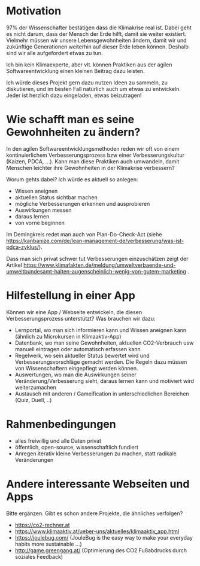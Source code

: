 # Motivation

97% der Wissenschafter bestätigen dass die Klimakrise real ist. Dabei geht es nicht darum, dass der Mensch  der Erde hilft, damit sie weiter existiert. Vielmehr müssen wir unsere Lebensgewohnheiten ändern, damit wir und zukünftige Generationen weiterhin auf dieser Erde leben können. Deshalb sind wir alle aufgefordert etwas zu tun.

Ich bin kein Klimaexperte, aber vlt. können Praktiken aus der agilen Softwareentwicklung einen kleinen Beitrag dazu leisten.

Ich würde dieses Projekt gern dazu nutzen Ideen zu sammeln, zu diskutieren, und im besten Fall natürlich auch um etwas zu entwickeln. Jeder ist herzlich dazu eingeladen, etwas beizutragen!

# Wie schafft man es seine Gewohnheiten zu ändern?

In den agilen Softwareentwicklungsmethoden reden wir oft von einem kontinuierlichem Verbesserungsprozess bzw einer Verbesserungskultur (Kaizen, PDCA, ...). Kann man diese Praktiken auch umwandeln, damit Menschen leichter ihre Gewohnheiten in der Klimakrise verbessern?

Worum gehts dabei? ich würde es aktuell so anlegen:

- Wissen aneignen
- aktuellen Status sichtbar machen
- mögliche Verbesserungen erkennen und ausprobieren
- Auswirkungen messen
- daraus lernen
- von vorne beginnen

Im Demingkreis redet man auch von Plan-Do-Check-Act (siehe https://kanbanize.com/de/lean-management-de/verbesserung/was-ist-pdca-zyklus/).

Dass man sich privat schwer tut Verbesserungen einzuschätzen zeigt der Artikel https://www.klimafakten.de/meldung/umweltverbaende-und-umweltbundesamt-halten-augenscheinlich-wenig-von-gutem-marketing .
# Hilfestellung in einer App

Können wir eine App / Webseite entwickeln, die diesen Verbesserungsprozess unterstützt? Was brauchen wir dazu:

- Lernportal, wo man sich informieren kann und Wissen aneignen kann (ähnlich zu Microkursen in Klimaaktiv-App)
- Datenbank, wo man seine Gewohnheiten, aktuellen CO2-Verbrauch usw manuell eintragen oder automatisch erfassen kann
- Regelwerk, wo sein aktueller Status bewertet wird und Verbesserungsvorschläge gemacht werden. Die Regeln dazu müssen von Wissenschaftern eingepflegt werden können.
- Auswertungen, wo man die Auswirkungen seiner Veränderung/Verbesserung sieht, daraus lernen kann und motiviert wird weiterzumachen
- Austausch mit anderen / Gameification in unterschiedlichen Bereichen (Quiz, Duell, ..)

# Rahmenbedingungen

- alles freiwillig und alle Daten privat
- öffentlich, open-source, wissenschaftlich fundiert
- Anregen iterativ kleine Verbesserungen zu machen, statt radikale Veränderungen 

# Andere interessante Webseiten und Apps

Bitte ergänzen. Gibt es schon andere Projekte, die ähnliches verfolgen?

- https://co2-rechner.at
- https://www.klimaaktiv.at/ueber-uns/aktuelles/klimaaktiv_app.html
- https://joulebug.com/ (JouleBug is the easy way to make your everyday habits more sustainable ...)
- http://game.greengang.at/ (Optimierung des CO2 Fußabdrucks durch soziales Feedback)

